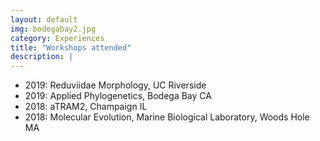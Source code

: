 ```yaml
---
layout: default
img: bodegabay2.jpg
category: Experiences
title: "Workshops attended"
description: |
---
```


* 2019: Reduviidae Morphology, UC Riverside
* 2019: Applied Phylogenetics, Bodega Bay CA
* 2018: aTRAM2, Champaign IL
* 2018: Molecular Evolution, Marine Biological Laboratory, Woods Hole MA
